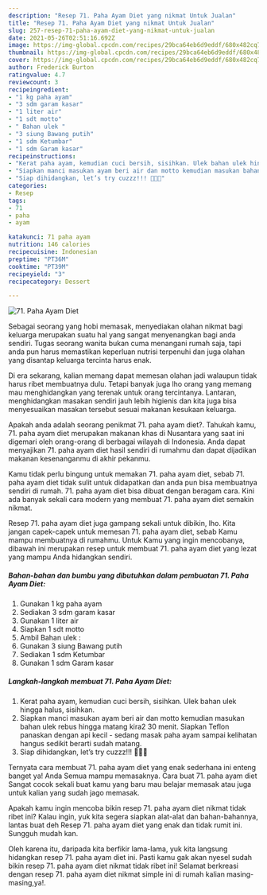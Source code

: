 ```yaml
---
description: "Resep 71. Paha Ayam Diet yang nikmat Untuk Jualan"
title: "Resep 71. Paha Ayam Diet yang nikmat Untuk Jualan"
slug: 257-resep-71-paha-ayam-diet-yang-nikmat-untuk-jualan
date: 2021-05-26T02:51:16.692Z
image: https://img-global.cpcdn.com/recipes/29bca64eb6d9eddf/680x482cq70/71-paha-ayam-diet-foto-resep-utama.jpg
thumbnail: https://img-global.cpcdn.com/recipes/29bca64eb6d9eddf/680x482cq70/71-paha-ayam-diet-foto-resep-utama.jpg
cover: https://img-global.cpcdn.com/recipes/29bca64eb6d9eddf/680x482cq70/71-paha-ayam-diet-foto-resep-utama.jpg
author: Frederick Burton
ratingvalue: 4.7
reviewcount: 3
recipeingredient:
- "1 kg paha ayam"
- "3 sdm garam kasar"
- "1 liter air"
- "1 sdt motto"
- " Bahan ulek "
- "3 siung Bawang putih"
- "1 sdm Ketumbar"
- "1 sdm Garam kasar"
recipeinstructions:
- "Kerat paha ayam, kemudian cuci bersih, sisihkan. Ulek bahan ulek hingga halus, sisihkan."
- "Siapkan manci masukan ayam beri air dan motto kemudian masukan bahan ulek rebus hingga matang kira2 30 menit. Siapkan Teflon panaskan dengan api kecil - sedang masak paha ayam sampai kelihatan hangus sedikit berarti sudah matang."
- "Siap dihidangkan, let’s try cuzzz!!! 👩🏻‍🍳"
categories:
- Resep
tags:
- 71
- paha
- ayam

katakunci: 71 paha ayam 
nutrition: 146 calories
recipecuisine: Indonesian
preptime: "PT36M"
cooktime: "PT39M"
recipeyield: "3"
recipecategory: Dessert

---
```



![71. Paha Ayam Diet](https://img-global.cpcdn.com/recipes/29bca64eb6d9eddf/680x482cq70/71-paha-ayam-diet-foto-resep-utama.jpg)

Sebagai seorang yang hobi memasak, menyediakan olahan nikmat bagi keluarga merupakan suatu hal yang sangat menyenangkan bagi anda sendiri. Tugas seorang  wanita bukan cuma menangani rumah saja, tapi anda pun harus memastikan keperluan nutrisi terpenuhi dan juga olahan yang disantap keluarga tercinta harus enak.

Di era  sekarang, kalian memang dapat memesan olahan jadi walaupun tidak harus ribet membuatnya dulu. Tetapi banyak juga lho orang yang memang mau menghidangkan yang terenak untuk orang tercintanya. Lantaran, menghidangkan masakan sendiri jauh lebih higienis dan kita juga bisa menyesuaikan masakan tersebut sesuai makanan kesukaan keluarga. 



Apakah anda adalah seorang penikmat 71. paha ayam diet?. Tahukah kamu, 71. paha ayam diet merupakan makanan khas di Nusantara yang saat ini digemari oleh orang-orang di berbagai wilayah di Indonesia. Anda dapat menyajikan 71. paha ayam diet hasil sendiri di rumahmu dan dapat dijadikan makanan kesenanganmu di akhir pekanmu.

Kamu tidak perlu bingung untuk memakan 71. paha ayam diet, sebab 71. paha ayam diet tidak sulit untuk didapatkan dan anda pun bisa membuatnya sendiri di rumah. 71. paha ayam diet bisa dibuat dengan beragam cara. Kini ada banyak sekali cara modern yang membuat 71. paha ayam diet semakin nikmat.

Resep 71. paha ayam diet juga gampang sekali untuk dibikin, lho. Kita jangan capek-capek untuk memesan 71. paha ayam diet, sebab Kamu mampu membuatnya di rumahmu. Untuk Kamu yang ingin mencobanya, dibawah ini merupakan resep untuk membuat 71. paha ayam diet yang lezat yang mampu Anda hidangkan sendiri.

<!--inarticleads1-->

##### Bahan-bahan dan bumbu yang dibutuhkan dalam pembuatan 71. Paha Ayam Diet:

1. Gunakan 1 kg paha ayam
1. Sediakan 3 sdm garam kasar
1. Gunakan 1 liter air
1. Siapkan 1 sdt motto
1. Ambil  Bahan ulek :
1. Gunakan 3 siung Bawang putih
1. Sediakan 1 sdm Ketumbar
1. Gunakan 1 sdm Garam kasar




<!--inarticleads2-->

##### Langkah-langkah membuat 71. Paha Ayam Diet:

1. Kerat paha ayam, kemudian cuci bersih, sisihkan. Ulek bahan ulek hingga halus, sisihkan.
1. Siapkan manci masukan ayam beri air dan motto kemudian masukan bahan ulek rebus hingga matang kira2 30 menit. Siapkan Teflon panaskan dengan api kecil - sedang masak paha ayam sampai kelihatan hangus sedikit berarti sudah matang.
1. Siap dihidangkan, let’s try cuzzz!!! 👩🏻‍🍳




Ternyata cara membuat 71. paha ayam diet yang enak sederhana ini enteng banget ya! Anda Semua mampu memasaknya. Cara buat 71. paha ayam diet Sangat cocok sekali buat kamu yang baru mau belajar memasak atau juga untuk kalian yang sudah jago memasak.

Apakah kamu ingin mencoba bikin resep 71. paha ayam diet nikmat tidak ribet ini? Kalau ingin, yuk kita segera siapkan alat-alat dan bahan-bahannya, lantas buat deh Resep 71. paha ayam diet yang enak dan tidak rumit ini. Sungguh mudah kan. 

Oleh karena itu, daripada kita berfikir lama-lama, yuk kita langsung hidangkan resep 71. paha ayam diet ini. Pasti kamu gak akan nyesel sudah bikin resep 71. paha ayam diet nikmat tidak ribet ini! Selamat berkreasi dengan resep 71. paha ayam diet nikmat simple ini di rumah kalian masing-masing,ya!.

